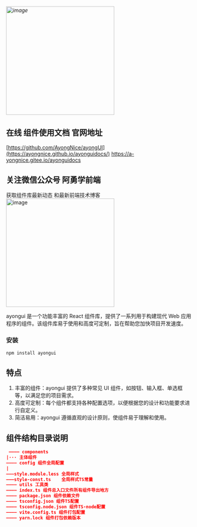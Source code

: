  

###### <img width="294" alt="image" src="https://a-yongnice.gitee.io/ayonguidocs/images/AyongUI.png">

## 在线 组件使用文档 官网地址
[https://github.com/AyongNice/ayongUI](https://ayongnice.github.io/ayonguidocs/)
https://a-yongnice.gitee.io/ayonguidocs


## 关注微信公众号 阿勇学前端

  获取组件库最新动态 和最新前端技术博客 <br/>
  <img width="294" alt="image" src="https://github.com/AyongNice/ayongUI/assets/89636513/ef7ea20e-f5d7-4b76-b892-cc864b2d9959">


ayongui 是一个功能丰富的 React 组件库，提供了一系列用于构建现代 Web 应用程序的组件。该组件库易于使用和高度可定制，旨在帮助您加快项目开发速度。

### 安装

```bash
npm install ayongui
```

## 特点

1. 丰富的组件：ayongui 提供了多种常见 UI 组件，如按钮、输入框、单选框等，以满足您的项目需求。
2. 高度可定制：每个组件都支持各种配置选项，以便根据您的设计和功能要求进行自定义。
3. 简洁易用：ayongui 遵循直观的设计原则，使组件易于理解和使用。

## 组件结构目录说明

```json
 ———— components
|··· 主体组件
———— config 组件全局配置
|
———style.module.less 全局样式
———style-const.ts    全局样式TS常量
———— utils 工具类
———— index.ts 组件总入口文件所有组件导出地方
———— package.json 组件依赖文件
———— tsconfig.json 组件TS配置
———— tsconfig.node.json 组件TS-node配置
———— vite.config.ts 组件打包配置
———— yarn.lock 组件打包依赖版本
```


